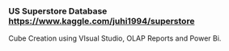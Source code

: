 ###  US Superstore Database https://www.kaggle.com/juhi1994/superstore 
Cube Creation using VIsual Studio, OLAP Reports and Power Bi.

